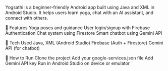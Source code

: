 Yogsathi is a beginner-friendly Android app built using Java and XML in Android Studio. It helps users learn yoga, chat with an AI assistant, and connect with others.

🔹 Features
Yoga poses and guidance
User login/signup with Firebase Authentication
Chat system using Firestore
Smart chatbot using Gemini API

🔹 Tech Used
Java, XML (Android Studio)
Firebase (Auth + Firestore)
Gemini API (for chatbot)

🔹 How to Run
Clone the project
Add your google-services.json file
Add Gemini API key
Run in Android Studio on device or emulator

